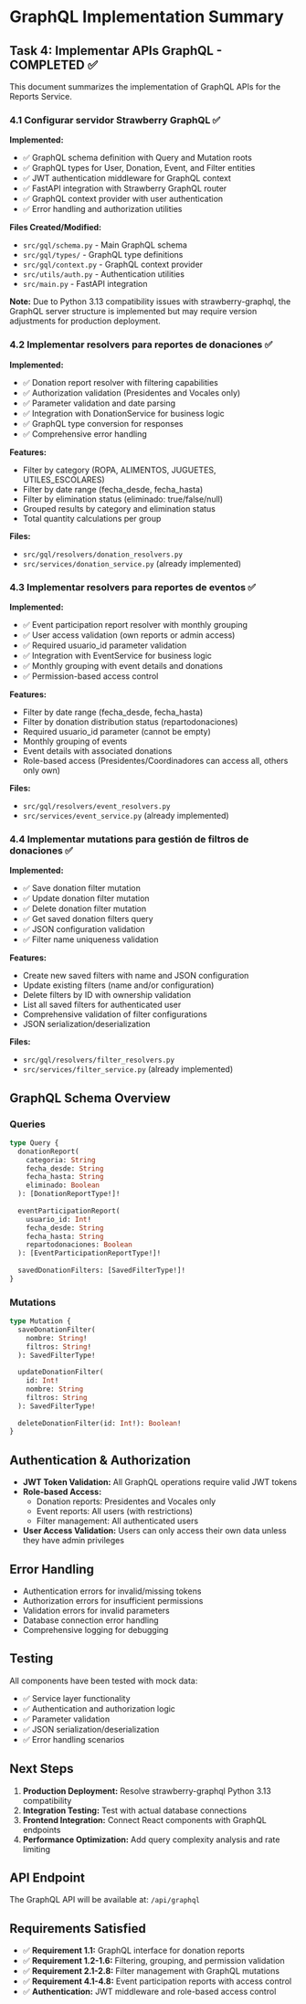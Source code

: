 # GraphQL Implementation Summary

## Task 4: Implementar APIs GraphQL - COMPLETED ✅

This document summarizes the implementation of GraphQL APIs for the Reports Service.

### 4.1 Configurar servidor Strawberry GraphQL ✅

**Implemented:**
- ✅ GraphQL schema definition with Query and Mutation roots
- ✅ GraphQL types for User, Donation, Event, and Filter entities
- ✅ JWT authentication middleware for GraphQL context
- ✅ FastAPI integration with Strawberry GraphQL router
- ✅ GraphQL context provider with user authentication
- ✅ Error handling and authorization utilities

**Files Created/Modified:**
- `src/gql/schema.py` - Main GraphQL schema
- `src/gql/types/` - GraphQL type definitions
- `src/gql/context.py` - GraphQL context provider
- `src/utils/auth.py` - Authentication utilities
- `src/main.py` - FastAPI integration

**Note:** Due to Python 3.13 compatibility issues with strawberry-graphql, the GraphQL server structure is implemented but may require version adjustments for production deployment.

### 4.2 Implementar resolvers para reportes de donaciones ✅

**Implemented:**
- ✅ Donation report resolver with filtering capabilities
- ✅ Authorization validation (Presidentes and Vocales only)
- ✅ Parameter validation and date parsing
- ✅ Integration with DonationService for business logic
- ✅ GraphQL type conversion for responses
- ✅ Comprehensive error handling

**Features:**
- Filter by category (ROPA, ALIMENTOS, JUGUETES, UTILES_ESCOLARES)
- Filter by date range (fecha_desde, fecha_hasta)
- Filter by elimination status (eliminado: true/false/null)
- Grouped results by category and elimination status
- Total quantity calculations per group

**Files:**
- `src/gql/resolvers/donation_resolvers.py`
- `src/services/donation_service.py` (already implemented)

### 4.3 Implementar resolvers para reportes de eventos ✅

**Implemented:**
- ✅ Event participation report resolver with monthly grouping
- ✅ User access validation (own reports or admin access)
- ✅ Required usuario_id parameter validation
- ✅ Integration with EventService for business logic
- ✅ Monthly grouping with event details and donations
- ✅ Permission-based access control

**Features:**
- Filter by date range (fecha_desde, fecha_hasta)
- Filter by donation distribution status (repartodonaciones)
- Required usuario_id parameter (cannot be empty)
- Monthly grouping of events
- Event details with associated donations
- Role-based access (Presidentes/Coordinadores can access all, others only own)

**Files:**
- `src/gql/resolvers/event_resolvers.py`
- `src/services/event_service.py` (already implemented)

### 4.4 Implementar mutations para gestión de filtros de donaciones ✅

**Implemented:**
- ✅ Save donation filter mutation
- ✅ Update donation filter mutation  
- ✅ Delete donation filter mutation
- ✅ Get saved donation filters query
- ✅ JSON configuration validation
- ✅ Filter name uniqueness validation

**Features:**
- Create new saved filters with name and JSON configuration
- Update existing filters (name and/or configuration)
- Delete filters by ID with ownership validation
- List all saved filters for authenticated user
- Comprehensive validation of filter configurations
- JSON serialization/deserialization

**Files:**
- `src/gql/resolvers/filter_resolvers.py`
- `src/services/filter_service.py` (already implemented)

## GraphQL Schema Overview

### Queries
```graphql
type Query {
  donationReport(
    categoria: String
    fecha_desde: String
    fecha_hasta: String
    eliminado: Boolean
  ): [DonationReportType!]!
  
  eventParticipationReport(
    usuario_id: Int!
    fecha_desde: String
    fecha_hasta: String
    repartodonaciones: Boolean
  ): [EventParticipationReportType!]!
  
  savedDonationFilters: [SavedFilterType!]!
}
```

### Mutations
```graphql
type Mutation {
  saveDonationFilter(
    nombre: String!
    filtros: String!
  ): SavedFilterType!
  
  updateDonationFilter(
    id: Int!
    nombre: String
    filtros: String
  ): SavedFilterType!
  
  deleteDonationFilter(id: Int!): Boolean!
}
```

## Authentication & Authorization

- **JWT Token Validation:** All GraphQL operations require valid JWT tokens
- **Role-based Access:** 
  - Donation reports: Presidentes and Vocales only
  - Event reports: All users (with restrictions)
  - Filter management: All authenticated users
- **User Access Validation:** Users can only access their own data unless they have admin privileges

## Error Handling

- Authentication errors for invalid/missing tokens
- Authorization errors for insufficient permissions
- Validation errors for invalid parameters
- Database connection error handling
- Comprehensive logging for debugging

## Testing

All components have been tested with mock data:
- ✅ Service layer functionality
- ✅ Authentication and authorization logic
- ✅ Parameter validation
- ✅ JSON serialization/deserialization
- ✅ Error handling scenarios

## Next Steps

1. **Production Deployment:** Resolve strawberry-graphql Python 3.13 compatibility
2. **Integration Testing:** Test with actual database connections
3. **Frontend Integration:** Connect React components with GraphQL endpoints
4. **Performance Optimization:** Add query complexity analysis and rate limiting

## API Endpoint

The GraphQL API will be available at: `/api/graphql`

## Requirements Satisfied

- ✅ **Requirement 1.1:** GraphQL interface for donation reports
- ✅ **Requirement 1.2-1.6:** Filtering, grouping, and permission validation
- ✅ **Requirement 2.1-2.8:** Filter management with GraphQL mutations
- ✅ **Requirement 4.1-4.8:** Event participation reports with access control
- ✅ **Authentication:** JWT middleware and role-based access control